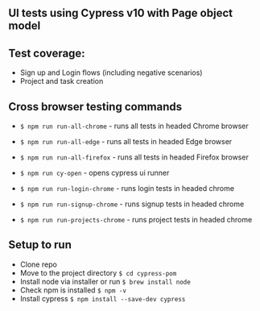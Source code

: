 ## UI tests using Cypress v10 with Page object model

## Test coverage: 
- Sign up and Login flows (including negative scenarios)
- Project and task creation

## Cross browser testing commands
- `$ npm run run-all-chrome` - runs all tests in headed Chrome browser
- `$ npm run run-all-edge` - runs all tests in headed Edge browser
- `$ npm run run-all-firefox` - runs all tests in headed Firefox browser

- `$ npm run cy-open` - opens cypress ui runner
- `$ npm run run-login-chrome` - runs login tests in headed chrome
- `$ npm run run-signup-chrome` - runs signup tests in headed chrome
- `$ npm run run-projects-chrome` - runs project tests in headed chrome

## Setup to run
- Clone repo
- Move to the project directory `$ cd cypress-pom`
- Install node via installer or run `$ brew install node`
- Check npm is installed `$ npm -v`
- Install cypress `$ npm install --save-dev cypress`